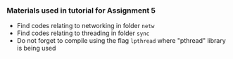 ### Materials used in tutorial for Assignment 5

* Find codes relating to networking in folder `netw`
* Find codes relating to threading in folder `sync`
* Do not forget to compile using the flag `lpthread` where "pthread" library is being used
